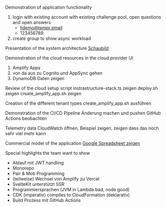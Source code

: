 Demonstration of application functionality
1. login with existing account with existing challenge pool, open questions and open answers
   - lldemo@tempr.email
   - 123456789
2. create group to show async workload

Presentation of the system architecture
[Schaubild](https://app.diagrams.net/#G1YkT9ysZctfkS0ghIzVGWcQuxlOMpDJRh)

Demonstration of the cloud resources in the cloud provider UI
1. Amplify Apps
2. von da aus zu Cognito und AppSync gehen
3. DynamoDB Daten zeigen

Review of the cloud setup script
instrastructure-stack.ts zeigen
deploy.sh zeigen
create_amplify_app.sh zeigen

Creation of the different tenant types
create_amplify_app.sh ausführen

Demonstration of the CI/CD Pipeline
Änderung machen und pushen
GitHub Actions beobachten

Telemetry data
CloudWatch öffnen, Beispiel zeigen, zeigen dass das noch sehr viel mehr kann

Commercial model of the application
[Google Spreadsheet zeigen](https://docs.google.com/spreadsheets/d/1TFKLW81obnl-8ExXepsOn40TfKWki4uK3HHkYUYxock/edit?usp=sharing)

Special highlights the team want to show
- Ablauf mit JWT handling
- Monorepo
- Pair & Mob Programming
- (teilweise) Wechsel von Amplify zu Vercel
- SvelteKit unterstützt SSR
- Programmiersprachen (JVM in Lambda bad, node good)
- CDK (imperativ) compiles to CloudFormation (deklarativ)
- Build Prozess mit GitHub Actions
